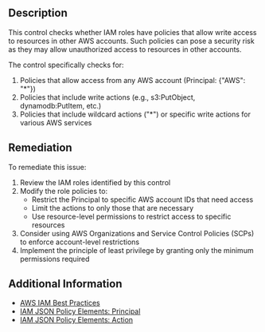 ## Description

This control checks whether IAM roles have policies that allow write access to resources in other AWS accounts. Such policies can pose a security risk as they may allow unauthorized access to resources in other accounts.

The control specifically checks for:
1. Policies that allow access from any AWS account (Principal: {"AWS": "*"})
2. Policies that include write actions (e.g., s3:PutObject, dynamodb:PutItem, etc.)
3. Policies that include wildcard actions ("*") or specific write actions for various AWS services

## Remediation

To remediate this issue:
1. Review the IAM roles identified by this control
2. Modify the role policies to:
   - Restrict the Principal to specific AWS account IDs that need access
   - Limit the actions to only those that are necessary
   - Use resource-level permissions to restrict access to specific resources
3. Consider using AWS Organizations and Service Control Policies (SCPs) to enforce account-level restrictions
4. Implement the principle of least privilege by granting only the minimum permissions required

## Additional Information

- [AWS IAM Best Practices](https://docs.aws.amazon.com/IAM/latest/UserGuide/best-practices.html)
- [IAM JSON Policy Elements: Principal](https://docs.aws.amazon.com/IAM/latest/UserGuide/reference_policies_elements_principal.html)
- [IAM JSON Policy Elements: Action](https://docs.aws.amazon.com/IAM/latest/UserGuide/reference_policies_elements_action.html) 